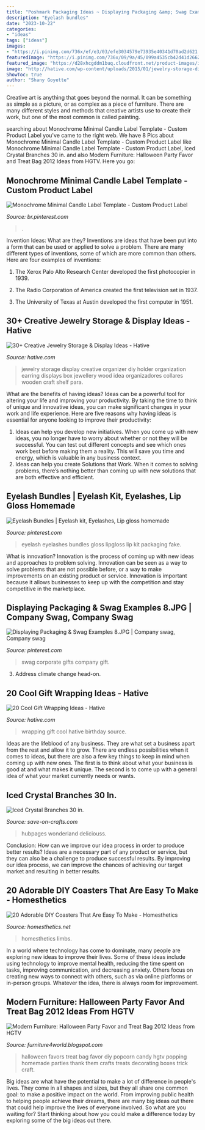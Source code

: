 ```yaml
---
title: "Poshmark Packaging Ideas ~ Displaying Packaging &amp; Swag Examples 8.jpg"
description: "Eyelash bundles"
date: "2023-10-22"
categories:
- "ideas"
tags: ["ideas"]
images:
- "https://i.pinimg.com/736x/ef/e3/03/efe3034579e73935e40341d70ad2d621.jpg"
featuredImage: "https://i.pinimg.com/736x/09/9a/45/099a4535cb42d41d2662abb6416e8f39.jpg"
featured_image: "https://d28xhcgddm1buq.cloudfront.net/product-images/iced-branches-30-in-artificial-9.jpg"
image: "http://hative.com/wp-content/uploads/2015/01/jewelry-storage-display-ideas/25-jewelry-storage-display-ideas.jpg"
ShowToc: true
author: "Shany Goyette"
---
```



Creative art is anything that goes beyond the normal. It can be something as simple as a picture, or as complex as a piece of furniture. There are many different styles and methods that creative artists use to create their work, but one of the most common is called painting.

	

		
searching about Monochrome Minimal Candle Label Template - Custom Product Label you've came to the right web. We have 8 Pics about Monochrome Minimal Candle Label Template - Custom Product Label like Monochrome Minimal Candle Label Template - Custom Product Label, Iced Crystal Branches 30 in. and also Modern Furniture: Halloween Party Favor and Treat Bag 2012 Ideas from HGTV. Here you go:
		
    
## Monochrome Minimal Candle Label Template - Custom Product Label

<img loading=lazy src="https://i.pinimg.com/736x/ef/e3/03/efe3034579e73935e40341d70ad2d621.jpg" onerror="this.onerror=null;this.src='https://tse2.mm.bing.net/th?id=OIP.kJY2W2pcCwWGQl1EK6Fy1AHaLH&amp;pid=15.1';" alt="Monochrome Minimal Candle Label Template - Custom Product Label">

_Source: br.pinterest.com_

>. 

	

Invention Ideas: What are they?
Inventions are ideas that have been put into a form that can be used or applied to solve a problem. There are many different types of inventions, some of which are more common than others. Here are four examples of inventions:
1. The Xerox Palo Alto Research Center developed the first photocopier in 1939.

2. The Radio Corporation of America created the first television set in 1937.

3. The University of Texas at Austin developed the first computer in 1951.


    
## 30+ Creative Jewelry Storage &amp; Display Ideas - Hative

<img loading=lazy src="http://hative.com/wp-content/uploads/2015/01/jewelry-storage-display-ideas/25-jewelry-storage-display-ideas.jpg" onerror="this.onerror=null;this.src='https://tse1.mm.bing.net/th?id=OIP.2d8TlFESoVRosgNBgj1dKQHaJ4&amp;pid=15.1';" alt="30+ Creative Jewelry Storage &amp; Display Ideas - Hative">

_Source: hative.com_

>jewelry storage display creative organizer diy holder organization earring displays box jewellery wood idea organizadores collares wooden craft shelf para. 

	

What are the benefits of having ideas?
Ideas can be a powerful tool for altering your life and improving your productivity. By taking the time to think of unique and innovative ideas, you can make significant changes in your work and life experience. Here are five reasons why having ideas is essential for anyone looking to improve their productivity: 
1. Ideas can help you develop new initiatives. When you come up with new ideas, you no longer have to worry about whether or not they will be successful. You can test out different concepts and see which ones work best before making them a reality. This will save you time and energy, which is valuable in any business context. 
2. Ideas can help you create Solutions that Work. When it comes to solving problems, there’s nothing better than coming up with new solutions that are both effective and efficient.

    
## Eyelash Bundles | Eyelash Kit, Eyelashes, Lip Gloss Homemade

<img loading=lazy src="https://i.pinimg.com/736x/09/9a/45/099a4535cb42d41d2662abb6416e8f39.jpg" onerror="this.onerror=null;this.src='https://tse1.mm.bing.net/th?id=OIP.HToOwuO9jwkqTnGmn1N3_wHaO0&amp;pid=15.1';" alt="Eyelash Bundles | Eyelash kit, Eyelashes, Lip gloss homemade">

_Source: pinterest.com_

>eyelash eyelashes bundles gloss lipgloss lip kit packaging fake. 

	

What is innovation?
Innovation is the process of coming up with new ideas and approaches to problem solving. Innovation can be seen as a way to solve problems that are not possible before, or a way to make improvements on an existing product or service. Innovation is important because it allows businesses to keep up with the competition and stay competitive in the marketplace.

    
## Displaying Packaging &amp; Swag Examples 8.JPG | Company Swag, Company Swag

<img loading=lazy src="https://i.pinimg.com/736x/a3/6b/5a/a36b5abe25dd43c2aecdf9925ae9c955--corporate-gifts-swag.jpg" onerror="this.onerror=null;this.src='https://tse2.mm.bing.net/th?id=OIP.fpJw4v4T_lse6hAjYm9O-AHaJ3&amp;pid=15.1';" alt="Displaying Packaging &amp; Swag Examples 8.JPG | Company swag, Company swag">

_Source: pinterest.com_

>swag corporate gifts company gift. 

	

3. Address climate change head-on. 

    
## 20 Cool Gift Wrapping Ideas - Hative

<img loading=lazy src="http://hative.com/wp-content/uploads/2014/10/gift-wrapping-ideas/4-cool-gift-wrapping-ideas.jpg" onerror="this.onerror=null;this.src='https://tse2.mm.bing.net/th?id=OIP.DM290G5GGwFg2ZJmXLjxnAHaLH&amp;pid=15.1';" alt="20 Cool Gift Wrapping Ideas - Hative">

_Source: hative.com_

>wrapping gift cool hative birthday source. 

	

Ideas are the lifeblood of any business. They are what set a business apart from the rest and allow it to grow. There are endless possibilities when it comes to ideas, but there are also a few key things to keep in mind when coming up with new ones. The first is to think about what your business is good at and what makes it unique. The second is to come up with a general idea of what your market currently needs or wants.

    
## Iced Crystal Branches 30 In.

<img loading=lazy src="https://d28xhcgddm1buq.cloudfront.net/product-images/iced-branches-30-in-artificial-9.jpg" onerror="this.onerror=null;this.src='https://tse2.mm.bing.net/th?id=OIP.EkwdcCGJ3UBeVOcBOwDhWQHaKl&amp;pid=15.1';" alt="Iced Crystal Branches 30 in.">

_Source: save-on-crafts.com_

>hubpages wonderland deliciouss. 

	

Conclusion: How can we improve our idea process in order to produce better results?
Ideas are a necessary part of any product or service, but they can also be a challenge to produce successful results. By improving our idea process, we can improve the chances of achieving our target market and resulting in better results.

    
## 20 Adorable DIY Coasters That Are Easy To Make - Homesthetics

<img loading=lazy src="http://cdn.homesthetics.net/wp-content/uploads/2017/11/F8TH07ZI7CCAUTY.LARGE_.jpg" onerror="this.onerror=null;this.src='https://tse3.mm.bing.net/th?id=OIP.aV8Dy19gL6mea2cb71F0GgHaFj&amp;pid=15.1';" alt="20 Adorable DIY Coasters That Are Easy To Make - Homesthetics">

_Source: homesthetics.net_

>homesthetics limbs. 

	

In a world where technology has come to dominate, many people are exploring new ideas to improve their lives. Some of these ideas include using technology to improve mental health, reducing the time spent on tasks, improving communication, and decreasing anxiety. Others focus on creating new ways to connect with others, such as via online platforms or in-person groups. Whatever the idea, there is always room for improvement.

    
## Modern Furniture: Halloween Party Favor And Treat Bag 2012 Ideas From HGTV

<img loading=lazy src="http://2.bp.blogspot.com/--7hshPn1dcY/UFAqn5SgA3I/AAAAAAAAIFc/-3YqPdqvXHw/s1600/Halloween-Party-Favor-Treat-Bag-2013-Ideas-14.jpg" onerror="this.onerror=null;this.src='https://tse3.mm.bing.net/th?id=OIP.ifgaSIDOv8vxRWAeSm3ppQHaJ7&amp;pid=15.1';" alt="Modern Furniture: Halloween Party Favor and Treat Bag 2012 Ideas from HGTV">

_Source: furniture4world.blogspot.com_

>halloween favors treat bag favor diy popcorn candy hgtv popping homemade parties thank them crafts treats decorating boxes trick craft. 

	

Big ideas are what have the potential to make a lot of difference in people's lives. They come in all shapes and sizes, but they all share one common goal: to make a positive impact on the world. From improving public health to helping people achieve their dreams, there are many big ideas out there that could help improve the lives of everyone involved. So what are you waiting for? Start thinking about how you could make a difference today by exploring some of the big ideas out there.

